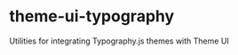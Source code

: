 
# theme-ui-typography

Utilities for integrating Typography.js themes with Theme UI

<!--

Notes

-->
